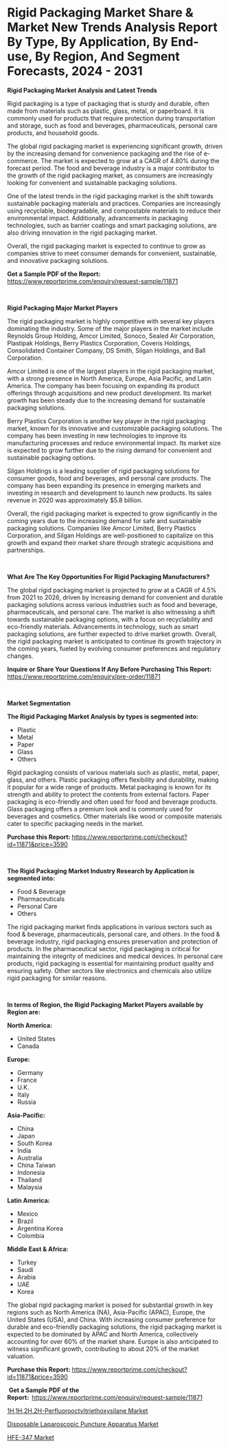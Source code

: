 <p><h1>Rigid Packaging Market Share & Market New Trends Analysis Report By Type, By Application, By End-use, By Region, And Segment Forecasts, 2024 - 2031</h1></p><p><strong>Rigid Packaging Market Analysis and Latest Trends</strong></p>
<p><p>Rigid packaging is a type of packaging that is sturdy and durable, often made from materials such as plastic, glass, metal, or paperboard. It is commonly used for products that require protection during transportation and storage, such as food and beverages, pharmaceuticals, personal care products, and household goods.</p><p>The global rigid packaging market is experiencing significant growth, driven by the increasing demand for convenience packaging and the rise of e-commerce. The market is expected to grow at a CAGR of 4.80% during the forecast period. The food and beverage industry is a major contributor to the growth of the rigid packaging market, as consumers are increasingly looking for convenient and sustainable packaging solutions.</p><p>One of the latest trends in the rigid packaging market is the shift towards sustainable packaging materials and practices. Companies are increasingly using recyclable, biodegradable, and compostable materials to reduce their environmental impact. Additionally, advancements in packaging technologies, such as barrier coatings and smart packaging solutions, are also driving innovation in the rigid packaging market.</p><p>Overall, the rigid packaging market is expected to continue to grow as companies strive to meet consumer demands for convenient, sustainable, and innovative packaging solutions.</p></p>
<p><strong>Get a Sample PDF of the Report:&nbsp;</strong> <a href="https://www.reportprime.com/enquiry/request-sample/11871">https://www.reportprime.com/enquiry/request-sample/11871</a></p>
<p>&nbsp;</p>
<p><strong>Rigid Packaging Major Market Players</strong></p>
<p><p>The rigid packaging market is highly competitive with several key players dominating the industry. Some of the major players in the market include Reynolds Group Holding, Amcor Limited, Sonoco, Sealed Air Corporation, Plastipak Holdings, Berry Plastics Corporation, Coveris Holdings, Consolidated Container Company, DS Smith, Silgan Holdings, and Ball Corporation.</p><p>Amcor Limited is one of the largest players in the rigid packaging market, with a strong presence in North America, Europe, Asia Pacific, and Latin America. The company has been focusing on expanding its product offerings through acquisitions and new product development. Its market growth has been steady due to the increasing demand for sustainable packaging solutions.</p><p>Berry Plastics Corporation is another key player in the rigid packaging market, known for its innovative and customizable packaging solutions. The company has been investing in new technologies to improve its manufacturing processes and reduce environmental impact. Its market size is expected to grow further due to the rising demand for convenient and sustainable packaging options.</p><p>Silgan Holdings is a leading supplier of rigid packaging solutions for consumer goods, food and beverages, and personal care products. The company has been expanding its presence in emerging markets and investing in research and development to launch new products. Its sales revenue in 2020 was approximately $5.8 billion.</p><p>Overall, the rigid packaging market is expected to grow significantly in the coming years due to the increasing demand for safe and sustainable packaging solutions. Companies like Amcor Limited, Berry Plastics Corporation, and Silgan Holdings are well-positioned to capitalize on this growth and expand their market share through strategic acquisitions and partnerships.</p></p>
<p>&nbsp;</p>
<p><strong>What Are The Key Opportunities For Rigid Packaging Manufacturers?</strong></p>
<p><p>The global rigid packaging market is projected to grow at a CAGR of 4.5% from 2021 to 2026, driven by increasing demand for convenient and durable packaging solutions across various industries such as food and beverage, pharmaceuticals, and personal care. The market is also witnessing a shift towards sustainable packaging options, with a focus on recyclability and eco-friendly materials. Advancements in technology, such as smart packaging solutions, are further expected to drive market growth. Overall, the rigid packaging market is anticipated to continue its growth trajectory in the coming years, fueled by evolving consumer preferences and regulatory changes.</p></p>
<p><strong>Inquire or Share Your Questions If Any Before Purchasing This Report:</strong> <a href="https://www.reportprime.com/enquiry/pre-order/11871">https://www.reportprime.com/enquiry/pre-order/11871</a></p>
<p>&nbsp;</p>
<p><strong>Market Segmentation</strong></p>
<p><strong>The Rigid Packaging Market Analysis by types is segmented into:</strong></p>
<p><ul><li>Plastic</li><li>Metal</li><li>Paper</li><li>Glass</li><li>Others</li></ul></p>
<p><p>Rigid packaging consists of various materials such as plastic, metal, paper, glass, and others. Plastic packaging offers flexibility and durability, making it popular for a wide range of products. Metal packaging is known for its strength and ability to protect the contents from external factors. Paper packaging is eco-friendly and often used for food and beverage products. Glass packaging offers a premium look and is commonly used for beverages and cosmetics. Other materials like wood or composite materials cater to specific packaging needs in the market.</p></p>
<p><strong>Purchase this Report:&nbsp;</strong><a href="https://www.reportprime.com/checkout?id=11871&price=3590">https://www.reportprime.com/checkout?id=11871&price=3590</a></p>
<p>&nbsp;</p>
<p><strong>The Rigid Packaging Market Industry Research by Application is segmented into:</strong></p>
<p><ul><li>Food & Beverage</li><li>Pharmaceuticals</li><li>Personal Care</li><li>Others</li></ul></p>
<p><p>The rigid packaging market finds applications in various sectors such as food & beverage, pharmaceuticals, personal care, and others. In the food & beverage industry, rigid packaging ensures preservation and protection of products. In the pharmaceutical sector, rigid packaging is critical for maintaining the integrity of medicines and medical devices. In personal care products, rigid packaging is essential for maintaining product quality and ensuring safety. Other sectors like electronics and chemicals also utilize rigid packaging for similar reasons.</p></p>
<p>&nbsp;</p>
<p><strong>In terms of Region, the Rigid Packaging Market Players available by Region are:</strong></p>
<p>
    <p> <strong> North America: </strong>
        <ul>
            <li>United States</li>
            <li>Canada</li>
        </ul>
        </p> 
    <p> <strong> Europe: </strong>
        <ul>
            <li>Germany</li>
            <li>France</li>
            <li>U.K.</li>
            <li>Italy</li>
            <li>Russia</li>
        </ul>
        </p> 
    <p> <strong> Asia-Pacific: </strong>
        <ul>
            <li>China</li>
            <li>Japan</li>
            <li>South Korea</li>
            <li>India</li>
            <li>Australia</li>
            <li>China Taiwan</li>
            <li>Indonesia</li>
            <li>Thailand</li>
            <li>Malaysia</li>
        </ul>
        </p> 
    <p> <strong> Latin America: </strong>
        <ul>
            <li>Mexico</li>
            <li>Brazil</li>
            <li>Argentina Korea</li>
            <li>Colombia</li>
        </ul>
        </p> 
    <p> <strong> Middle East & Africa: </strong>
        <ul>
            <li>Turkey</li>
            <li>Saudi</li>
            <li>Arabia</li>
            <li>UAE</li>
            <li>Korea</li>
        </ul>
    </p>
    </p>
<p><p>The global rigid packaging market is poised for substantial growth in key regions such as North America (NA), Asia-Pacific (APAC), Europe, the United States (USA), and China. With increasing consumer preference for durable and eco-friendly packaging solutions, the rigid packaging market is expected to be dominated by APAC and North America, collectively accounting for over 60% of the market share. Europe is also anticipated to witness significant growth, contributing to about 20% of the market valuation.</p></p>
<p><strong>Purchase this Report: </strong><a href="https://www.reportprime.com/checkout?id=11871&price=3590">https://www.reportprime.com/checkout?id=11871&price=3590</a></p>
<p>&nbsp;<strong>Get a Sample PDF of the Report:&nbsp;&nbsp;</strong><a href="https://www.reportprime.com/enquiry/request-sample/11871">https://www.reportprime.com/enquiry/request-sample/11871</a></p>
<p><strong></strong></p>
<p><p><a href="https://view.publitas.com/reportprime-1/1h-1h-2h-2h-perfluorooctyltriethoxysilane-market-provides-detailed-segmentation-of-this-market-based-on-type-application-and-region-and-forecast-for-the-period-from-2023-2030/">1H,1H,2H,2H-Perfluorooctyltriethoxysilane Market</a></p><p><a href="https://view.publitas.com/reportprime-1/disposable-laparoscopic-puncture-apparatus-market-research-report-provides-thorough-industry-overview-which-offers-an-in-depth-analysis-of-product-trends-and-new-market-divisions/">Disposable Laparoscopic Puncture Apparatus Market</a></p><p><a href="https://view.publitas.com/reportprime-1/hfe-347-market-size-market-trends-and-growth-outlook-forecasted-for-period-from-2023-to-2030/">HFE-347 Market</a></p></p>